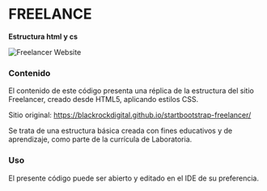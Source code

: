 # FREELANCE #
**Estructura html y cs**


![Freelancer Website](docs/fullpage.png)


### Contenido

El contenido de este código presenta una réplica de la estructura del sitio Freelancer, creado desde HTML5, aplicando estilos CSS.

Sitio original: https://blackrockdigital.github.io/startbootstrap-freelancer/

Se trata de una estructura básica creada con fines educativos y de aprendizaje, como parte de la currícula de Laboratoria.


### Uso

El presente código puede ser abierto y editado en el IDE de su preferencia.

